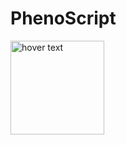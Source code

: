 # PhenoScript
 
 <p align="left">
  <img src="https://github.com/sergeitarasov/PhenoScript/blob/master/Phenoscript_logo.png" width="150" title="hover text">
</p>  
